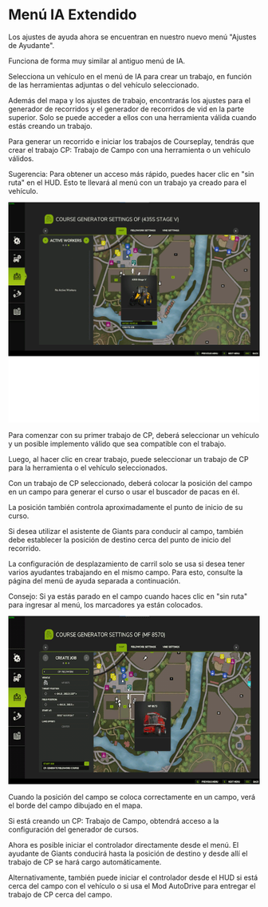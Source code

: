 # Menú IA Extendido

  
  
Los ajustes de ayuda ahora se encuentran en nuestro nuevo menú "Ajustes de Ayudante".  
  
Funciona de forma muy similar al antiguo menú de IA.  
  
Selecciona un vehículo en el menú de IA para crear un trabajo, en función de las herramientas adjuntas o del vehículo seleccionado.  
  
Además del mapa y los ajustes de trabajo, encontrarás los ajustes para el generador de recorridos y el generador de recorridos de vid en la parte superior. Solo se puede acceder a ellos con una herramienta válida cuando estás creando un trabajo.  
  
Para generar un recorrido e iniciar los trabajos de Courseplay, tendrás que crear el trabajo CP: Trabajo de Campo con una herramienta o un vehículo válidos.  
  
Sugerencia: Para obtener un acceso más rápido, puedes hacer clic en "sin ruta" en el HUD. Esto te llevará al menú con un trabajo ya creado para el vehículo.  
  


![Image](../assets/images/startjobmenuhelp_0_0_1024_895.png)

  
  
Para comenzar con su primer trabajo de CP, deberá seleccionar un vehículo y un posible implemento válido que sea compatible con el trabajo.  
  
Luego, al hacer clic en crear trabajo, puede seleccionar un trabajo de CP para la herramienta o el vehículo seleccionados.  
  


  
  
Con un trabajo de CP seleccionado, deberá colocar la posición del campo en un campo para generar el curso o usar el buscador de pacas en él.  
  
La posición también controla aproximadamente el punto de inicio de su curso.  
  
Si desea utilizar el asistente de Giants para conducir al campo, también debe establecer la posición de destino cerca del punto de inicio del recorrido.  
  
La configuración de desplazamiento de carril solo se usa si desea tener varios ayudantes trabajando en el mismo campo. Para esto, consulte la página del menú de ayuda separada a continuación.  
  
Consejo: Si ya estás parado en el campo cuando haces clic en "sin ruta" para ingresar al menú, los marcadores ya están colocados.  
  


![Image](../assets/images/readyjobmenuhelp_0_0_765_510.png)

  
  
Cuando la posición del campo se coloca correctamente en un campo, verá el borde del campo dibujado en el mapa.  
  
Si está creando un CP: Trabajo de Campo, obtendrá acceso a la configuración del generador de cursos.  
  


  
  
Ahora es posible iniciar el controlador directamente desde el menú. El ayudante de Giants conducirá hasta la posición de destino y desde allí el trabajo de CP se hará cargo automáticamente.  
  
Alternativamente, también puede iniciar el controlador desde el HUD si está cerca del campo con el vehículo o si usa el Mod AutoDrive para entregar el trabajo de CP cerca del campo.  
  


